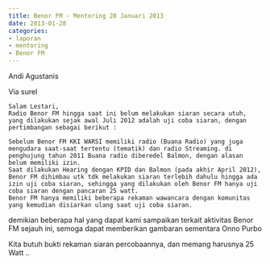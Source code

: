 ```yaml
---
title: Benor FM - Mentoring 28 Januari 2013
date: 2013-01-28
categories:
- laporan
- mentoring
- Benor FM
---
```


Andi Agustanis

Via surel

    Salam Lestari,
    Radio Benor FM hingga saat ini belum melakukan siaran secara utuh, yang dilakukan sejak awal Juli 2012 adalah uji coba siaran, dengan pertimbangan sebagai berikut :

    Sebelum Benor FM KKI WARSI memiliki radio (Buana Radio) yang juga mengudara saat-saat tertentu (tematik) dan radio Streaming. di penghujung tahun 2011 Buana radio diberedel Balmon, dengan alasan belum memiliki izin.
    Saat dilakukan Hearing dengan KPID dan Balmon (pada akhir April 2012), Benor FM dihimbau utk tdk melakukan siaran terlebih dahulu hingga ada izin uji coba siaran, sehingga yang dilakukan oleh Benor FM hanya uji coba siaran dengan pancaran 25 watt.
    Benor FM hanya memiliki beberapa rekaman wawancara dengan komunitas yang kemudian disiarkan ulang saat uji coba siaran.

demikian beberapa hal yang dapat kami sampaikan terkait aktivitas Benor FM sejauh ini, semoga dapat memberikan gambaran sementara
Onno Purbo

Kita butuh bukti rekaman siaran percobaannya, dan memang harusnya 25 Watt .. 
